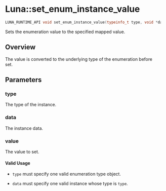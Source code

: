 # Luna::set_enum_instance_value

```c++
LUNA_RUNTIME_API void set_enum_instance_value(typeinfo_t type, void *data, i64 value)
```

Sets the enumeration value to the specified mapped value. 

## Overview
The value is converted to the underlying type of the enumeration before set. 

## Parameters
### type
The type of the instance. 

### data
The instance data. 

### value
The value to set. 

#### Valid Usage
* `type` must specify one valid enumeration type object.

* `data` must specify one valid instance whose type is `type`. 

